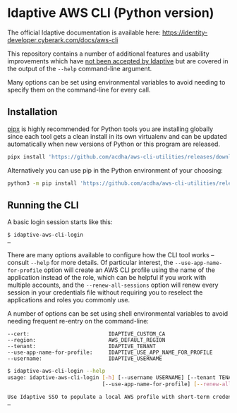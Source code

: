 # Idaptive AWS CLI (Python version)

The official Idaptive documentation is available here: https://identity-developer.cyberark.com/docs/aws-cli

This repository contains a number of additional features and usability
improvements which have [not been accepted by Idaptive](https://github.com/idaptive/aws-cli-utilities/pull/2)
but are covered in the output of the `--help` command-line argument.

Many options can be set using environmental variables to avoid needing to
specify them on the command-line for every call.

## Installation

[pipx](https://pipxproject.github.io/pipx/) is highly recommended for Python
tools you are installing globally since each tool gets a clean install in its
own virtualenv and can be updated automatically when new versions of Python or
this program are released.

```bash
pipx install 'https://github.com/acdha/aws-cli-utilities/releases/download/v1.0.1/idaptive-aws-cli-utilities-1.0.1.tar.gz'
```

Alternatively you can use pip in the Python environment of your choosing:

```bash
python3 -m pip install 'https://github.com/acdha/aws-cli-utilities/releases/download/v1.0.1/idaptive-aws-cli-utilities-1.0.1.tar.gz'
```

## Running the CLI

A basic login session starts like this:

```bash
$ idaptive-aws-cli-login
…
```

There are many options available to configure how the CLI tool works – consult
`--help` for more details. Of particular interest, the
`--use-app-name-for-profile` option will create an AWS CLI profile using the
name of the application instead of the role, which can be helpful if you work
with multiple accounts, and the `--renew-all-sessions` option will renew every
session in your credentials file without requiring you to reselect the
applications and roles you commonly use.

A number of options can be set using shell environmental variables to avoid
needing frequent re-entry on the command-line:

```shell
--cert:                         IDAPTIVE_CUSTOM_CA
--region:                       AWS_DEFAULT_REGION
--tenant:                       IDAPTIVE_TENANT
--use-app-name-for-profile:     IDAPTIVE_USE_APP_NAME_FOR_PROFILE
--username:                     IDAPTIVE_USERNAME
```

```bash
$ idaptive-aws-cli-login --help
usage: idaptive-aws-cli-login [-h] [--username USERNAME] [--tenant TENANT] [--region REGION] [--cert CERT] [--debug]
                              [--use-app-name-for-profile] [--renew-all-sessions] [--log-file LOG_FILE] [--verbose]

Use Idaptive SSO to populate a local AWS profile with short-term credentials
…
```
